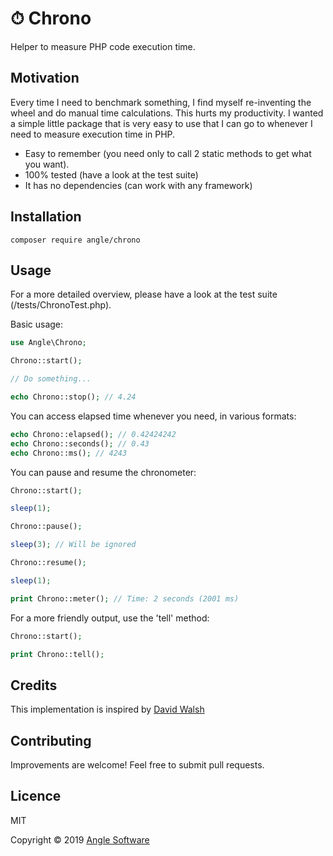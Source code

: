 # ⏱ Chrono

Helper to measure PHP code execution time.

## Motivation

Every time I need to benchmark something, I find myself re-inventing the wheel and do manual time calculations. This hurts my productivity. I wanted a simple little package that is very easy to use that I can go to whenever I need to measure execution time in PHP.

- Easy to remember (you need only to call 2 static methods to get what you want).
- 100% tested (have a look at the test suite)
- It has no dependencies (can work with any framework)

## Installation

```shell
composer require angle/chrono
```

## Usage

For a more detailed overview, please have a look at the test suite (/tests/ChronoTest.php).

Basic usage:
```php
use Angle\Chrono;

Chrono::start();

// Do something...

echo Chrono::stop(); // 4.24
```

You can access elapsed time whenever you need, in various formats:
```php
echo Chrono::elapsed(); // 0.42424242
echo Chrono::seconds(); // 0.43
echo Chrono::ms(); // 4243
```

You can pause and resume the chronometer:
```php
Chrono::start();

sleep(1);

Chrono::pause();

sleep(3); // Will be ignored

Chrono::resume();

sleep(1);

print Chrono::meter(); // Time: 2 seconds (2001 ms)
```

For a more friendly output, use the 'tell' method:
```php
Chrono::start();

print Chrono::tell();
```

## Credits

This implementation is inspired by [David Walsh](https://davidwalsh.name/php-timer-benchmark)

## Contributing

Improvements are welcome! Feel free to submit pull requests.

## Licence

MIT

Copyright © 2019 [Angle Software](https://angle.software)
